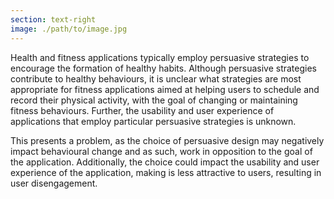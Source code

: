 ```yaml
---
section: text-right
image: ./path/to/image.jpg
---
```


Health and fitness applications typically employ persuasive strategies to encourage the formation of healthy habits. Although persuasive strategies contribute to healthy behaviours, it is unclear what strategies are most appropriate for fitness applications aimed at helping users to schedule and record their physical activity, with the goal of changing or maintaining fitness behaviours. Further, the usability and user experience of applications that employ particular persuasive strategies is unknown.

This presents a problem, as the choice of persuasive design may negatively impact behavioural change and as such, work in opposition to the goal of the application. Additionally, the choice could impact the usability and user experience of the application, making is less attractive to users, resulting in user disengagement.
